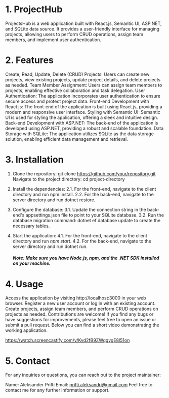 # 1. ProjectHub

ProjectsHub is a web application built with React.js, Semantic UI, ASP.NET, and SQLite data source. It provides a user-friendly interface for managing projects, allowing users to perform CRUD operations, assign team members, and implement user authentication.

# 2. Features

Create, Read, Update, Delete (CRUD) Projects: Users can create new projects, view existing projects, update project details, and delete projects as needed.
Team Member Assignment: Users can assign team members to projects, enabling effective collaboration and task delegation.
User Authentication: The application incorporates user authentication to ensure secure access and protect project data.
Front-end Development with React.js: The front-end of the application is built using React.js, providing a modern and responsive user interface.
Styling with Semantic UI: Semantic UI is used for styling the application, offering a sleek and intuitive design.
Back-end Development with ASP.NET: The back-end of the application is developed using ASP.NET, providing a robust and scalable foundation.
Data Storage with SQLite: The application utilizes SQLite as the data storage solution, enabling efficient data management and retrieval.

# 3. Installation

1. Clone the repository: git clone https://github.com/your/repository.git
   Navigate to the project directory: cd project-directory

2. Install the dependencies:
   2.1. For the front-end, navigate to the client directory and run npm install.
   2.2. For the back-end, navigate to the server directory and run dotnet restore.
3. Configure the database:
   3.1. Update the connection string in the back-end's appsettings.json file to point to your SQLite database.
   3.2. Run the database migration command: dotnet ef database update to create the necessary tables.
4. Start the application:
   4.1. For the front-end, navigate to the client directory and run _npm start_.
   4.2. For the back-end, navigate to the server directory and run dotnet run.
   ##### _Note: Make sure you have Node.js, npm, and the .NET SDK installed on your machine._

# 4. Usage

Access the application by visiting http://localhost:3000 in your web browser.
Register a new user account or log in with an existing account.
Create projects, assign team members, and perform CRUD operations on projects as needed.
Contributions are welcome! If you find any bugs or have suggestions for improvements, please feel free to open an issue or submit a pull request.
Below you can find a short video demonstrating the working application.

<https://watch.screencastify.com/v/Kvd2fB9ZWqgvgE8l51on>

# 5. Contact

For any inquiries or questions, you can reach out to the project maintainer:

Name: Aleksander Prifti
Email: prifti.aleksandri@gmail.com
Feel free to contact me for any further information or support.
